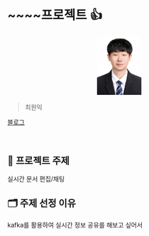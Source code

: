 <!-- # issue-test
###

# 큰 글자
## 큰 글자
### 큰 글자
###### 큰 글자

---

그냥 글자

---

안녕하세요. 벌써 **배고파**요

---

- 순서없는 리스트 아이템1
    - 아이템에서 또 리스트 아이템1
    - 아이템에서 또 리스트 아이템2
    - 아이템에서 또 리스트 아이템3
- 순서없는 리스트 아이템2
- 순서없는 리스트 아이템3

1. 순서 있는 리스트 아이템1
    1. 아이템에서 또 리스트 아이템1
    2. 아이템에서 또 리스트 아이템2
    3. 아이템에서 또 리스트 아이템3
2. 순서 있는 리스트 아이템2
3. 순서 있는 리스트 아이템3

---

글자 쓰다가 개행  
하고 싶으면 띄어쓰기 2번 해줌 
[이렇게 안 됨]

---

[네아버](https://www.naver.com/)

[이미지설명](./img/image.png)

[![이미지설명](./img/image.png)](https://www.naver.com/)

---

`백틱`

<details>
<summary>회원 기능</summary>
목록1  

목록2  

목록3  

목록4
</details> -->

<h1 align="cneter">~~~~프로젝트 👍</h1>

<div align="center">
    <img src="./img/사진.jpg" style="width:100px" aling="center"/>
</div>

> 최원익  

[블로그](https://blog.naver.com/dyd975)

<br>

## 📌 프로젝트 주제

실시간 문서 편집/채팅

## 🗂️ 주제 선정 이유

kafka를 활용하여 실시간 정보 공유를 해보고 싶어서